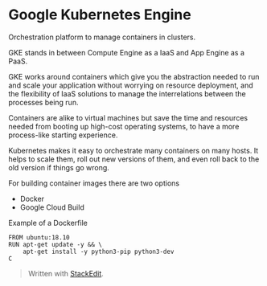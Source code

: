 # Google Kubernetes Engine

Orchestration platform to manage containers in clusters.

GKE stands in between Compute Engine as a IaaS and App Engine as a PaaS. 

GKE works around containers which give you the abstraction needed to run and scale your application without worrying on resource deployment, and the flexibility of IaaS solutions to manage the interrelations between the processes being run. 

Containers are alike to virtual machines but save the time and resources needed from booting up high-cost operating systems, to have a more process-like starting experience.

Kubernetes makes it easy to orchestrate many containers on many hosts. It helps to scale them, roll out new versions of them, and even roll back to the old version if things go wrong.

For building container images there are two options
- Docker
- Google Cloud Build

Example of a Dockerfile

```docker
FROM ubuntu:18.10
RUN apt-get update -y && \
	apt-get install -y python3-pip python3-dev
C
```

> Written with [StackEdit](https://stackedit.io/).
<!--stackedit_data:
eyJoaXN0b3J5IjpbNDA3NjI2NDYyLDMyMjMxMTU3LC00NzMyNj
Y3NzRdfQ==
-->